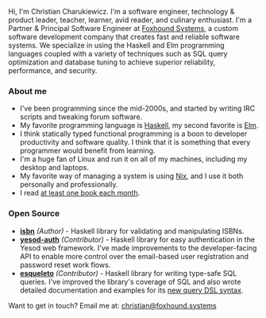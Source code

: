 Hi, I'm Christian Charukiewicz. I'm a software engineer, technology & product leader, teacher, learner, avid reader, and culinary enthusiast. I'm a Partner & Principal Software Engineer at [Foxhound Systems](https://www.foxhound.systems), a custom software development company that creates fast and reliable software systems. We specialize in using the Haskell and Elm programming languages coupled with a variety of techniques such as SQL query optimization and database tuning to achieve superior reliability, performance, and security.

### About me

- I've been programming since the mid-2000s, and started by writing IRC scripts and tweaking forum software.
- My favorite programming language is [Haskell](https://www.haskell.org/), my second favorite is [Elm](https://elm-lang.org/).
- I think statically typed functional programming is a boon to developer productivity and software quality. I think that it is something that every programmer would benefit from learning.
- I'm a huge fan of Linux and run it on all of my machines, including my desktop and laptops.
- My favorite way of managing a system is using [Nix](https://nixos.org/), and I use it both personally and professionally.
- I read [at least one book each month](https://charukiewi.cz/reading/).

### Open Source

- [**isbn**](https://hackage.haskell.org/package/isbn) *(Author)* - Haskell library for validating and manipulating ISBNs.
- [**yesod-auth**](https://hackage.haskell.org/package/isbn) *(Contributor)* - Haskell library for easy authentication in the Yesod web framework. I've made improvements to the developer-facing API to enable more control over the email-based user registration and password reset work flows.
- [**esqueleto**](https://hackage.haskell.org/package/isbn) *(Contributor)* - Haskell library for writing type-safe SQL queries. I've improved the library's coverage of SQL and also wrote detailed documentation and examples for its [new query DSL syntax](https://hackage.haskell.org/package/esqueleto-3.4.2.1/docs/Database-Esqueleto-Experimental.html).

Want to get in touch? Email me at: [christian@foxhound.systems](mailto:christian@foxhound.systems)
